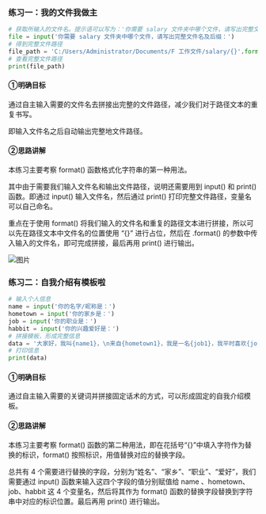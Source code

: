 ### 练习一：我的文件我做主

```python
# 获取所输入的文件名。提示语可以写为：'你需要 salary 文件夹中哪个文件，请写出完整文件名及后缀：'
file = input('你需要 salary 文件夹中哪个文件，请写出完整文件名及后缀：')
# 得到完整文件路径
file_path = 'C:/Users/Administrator/Documents/F 工作文件/salary/{}'.format(file)
# 查看完整文件路径
print(file_path)
```

#### ①明确目标

通过自主输入需要的文件名去拼接出完整的文件路径，减少我们对于路径文本的重复书写。

即输入文件名之后自动输出完整地文件路径。

#### ②思路讲解

本练习主要考察 format() 函数格式化字符串的第一种用法。

其中由于需要我们输入文件名和输出文件路径，说明还需要用到 input() 和 print() 函数。即通过 input() 输入文件名，然后通过 print() 打印完整文件路径，变量名可以自己命名。

重点在于使用 format() 将我们输入的文件名和重复的路径文本进行拼接，所以可以先在路径文本中文件名的位置使用 “{}” 进行占位，然后在 .format() 的参数中传入输入的文件名，即可完成拼接，最后再用 print() 进行输出。

![图片](https://docs.forchange.cn/uploader/f/tAN5NLKnfoLD9Wg0.png?fileGuid=WlArzBmVe6cwgLA2)

### 练习二：自我介绍有模板啦

```python
# 输入个人信息
name = input('你的名字/昵称是：')
hometown = input('你的家乡是：')
job = input('你的职业是：')
habbit = input('你的兴趣爱好是：')
# 拼接模板，形成完整信息
data = '大家好，我叫{name1}，\n来自{hometown1}，我是一名{job1}，我平时喜欢{joy1}，同样也爱{joy1}的小伙伴，记得找我一起玩哟。初来乍到，请大家多多关注，期待和大家成为朋友~'.format(name1=name, hometown1=hometown, job1=job, joy1=habbit)
# 打印信息
print(data)
```

#### ①明确目标

通过自主输入需要的关键词并拼接固定话术的方式，可以形成固定的自我介绍模板。

#### ②思路讲解

本练习主要考察 format() 函数的第二种用法，即在花括号“{}”中填入字符作为替换的标识，format() 按照标识，用值替换对应的替换字段。

总共有 4 个需要进行替换的字段，分别为”姓名”、“家乡”、“职业”、“爱好”，我们需要通过 input() 函数来输入这四个字段的值分别赋值给 name 、hometown、job、habbit 这 4 个变量名，然后将其作为 format() 函数的替换字段替换到字符串中对应的标识位置。最后再用 print() 进行输出。
